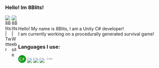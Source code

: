 ### Hello! Im 8Blits!
<a href="https://twitter.com/8Blits">
  <img align="left" alt="8Blits | Twitter" width="21px" src="https://raw.githubusercontent.com/anuraghazra/anuraghazra/master/assets/twitter.svg" />
</a>
<a href="http://8Blits.github.io/">
  <img align="left" alt="8Blits | Website" width="21px" src="https://avatars2.githubusercontent.com/u/68965951?s=60&v=4" />
</a>

<br />
<br />
Hello! My name is 8Blits, I am a Unity C# developer!
<br />
I am currently working on a procedurally generated survival game!

### Languages I use:
<code><img height="25" src="https://raw.githubusercontent.com/github/explore/80688e429a7d4ef2fca1e82350fe8e3517d3494d/topics/csharp/csharp.png"></code>
<code><img height="25" src="https://raw.githubusercontent.com/github/explore/80688e429a7d4ef2fca1e82350fe8e3517d3494d/topics/csharp/html.png"></code>
<code><img height="25" src="https://raw.githubusercontent.com/github/explore/80688e429a7d4ef2fca1e82350fe8e3517d3494d/topics/csharp/typescript.png"></code>
<code><img height="25" src="https://raw.githubusercontent.com/github/explore/80688e429a7d4ef2fca1e82350fe8e3517d3494d/topics/csharp/scss.png"></code>
<code><img height="25" src="https://raw.githubusercontent.com/github/explore/80688e429a7d4ef2fca1e82350fe8e3517d3494d/topics/java/java.png"></code>

<br />

<!--- 
![8Blits Stats](https://github-readme-stats.vercel.app/api?username=8Blits&count_private=true&theme=radical)
<br />
<br />

[![8Blits Lang](https://github-readme-stats.vercel.app/api/top-langs/?username=8Blits&count_private=true&theme=radical)](https://www.google.com)
--->
